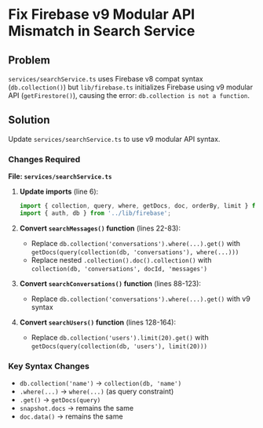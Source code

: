 <!-- 0e341e65-ec60-484a-8eba-79dcade03db9 829be5d5-db74-4b7d-b5b3-f1d13a926175 -->
# Fix Firebase v9 Modular API Mismatch in Search Service

## Problem

`services/searchService.ts` uses Firebase v8 compat syntax (`db.collection()`) but `lib/firebase.ts` initializes Firebase using v9 modular API (`getFirestore()`), causing the error: `db.collection is not a function`.

## Solution

Update `services/searchService.ts` to use v9 modular API syntax.

### Changes Required

**File: `services/searchService.ts`**

1. **Update imports** (line 6):
   ```typescript
   import { collection, query, where, getDocs, doc, orderBy, limit } from 'firebase/firestore';
   import { auth, db } from '../lib/firebase';
   ```

2. **Convert `searchMessages()` function** (lines 22-83):

   - Replace `db.collection('conversations').where(...).get()` with `getDocs(query(collection(db, 'conversations'), where(...)))`
   - Replace nested `.collection().doc().collection()` with `collection(db, 'conversations', docId, 'messages')`

3. **Convert `searchConversations()` function** (lines 88-123):

   - Replace `db.collection('conversations').where(...).get()` with v9 syntax

4. **Convert `searchUsers()` function** (lines 128-164):

   - Replace `db.collection('users').limit(20).get()` with `getDocs(query(collection(db, 'users'), limit(20)))`

### Key Syntax Changes

- `db.collection('name')` → `collection(db, 'name')`
- `.where(...)` → `where(...)` (as query constraint)
- `.get()` → `getDocs(query)`
- `snapshot.docs` → remains the same
- `doc.data()` → remains the same